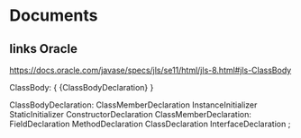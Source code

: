 # Documents
## links Oracle
https://docs.oracle.com/javase/specs/jls/se11/html/jls-8.html#jls-ClassBody

ClassBody:
    { {ClassBodyDeclaration} }
    
ClassBodyDeclaration:
    ClassMemberDeclaration
    InstanceInitializer
    StaticInitializer
    ConstructorDeclaration
ClassMemberDeclaration:
    FieldDeclaration
    MethodDeclaration
    ClassDeclaration
    InterfaceDeclaration
;